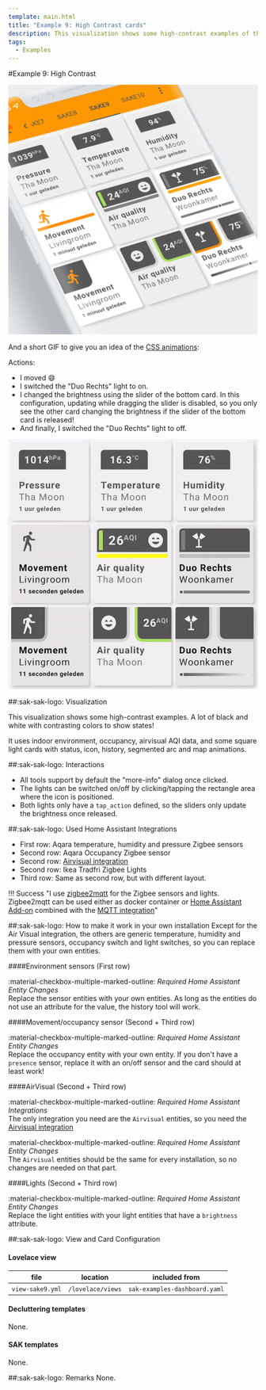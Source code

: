 ```yaml
---
template: main.html
title: "Example 9: High Contrast cards"
description: This visualization shows some high-contrast examples of the Swiss Army Knife custom card. A lot of black and white with contrasting colors to show states!
tags:
  - Examples
---
```


#Example 9: High Contrast

![AmoebeLabs Swiss Army Knife Custom Card Example 9 - Hight Contrast]

And a short GIF to give you an idea of the [CSS animations][css-animations]:

Actions:

- I moved :smile:
- I switched the "Duo Rechts" light to on.
- I changed the brightness using the slider of the bottom card. In this configuration, updating while dragging the slider is disabled, so you only see the other card changing the brightness if the slider of the bottom card is released!
- And finally, I switched the "Duo Rechts" light to off.

![AmoebeLabs Swiss Army Knife Custom Card Example 9 - Hight Contrast Movie]

##:sak-sak-logo: Visualization

This visualization shows some high-contrast examples. A lot of black and white with contrasting colors to show states!

It uses indoor environment, occupancy, airvisual AQI data, and some square light cards with status, icon, history, segmented arc and map animations.

##:sak-sak-logo: Interactions
- All tools support by default the "more-info" dialog once clicked.
- The lights can be switched on/off by clicking/tapping the rectangle area where the icon is positioned.
- Both lights only have a `tap_action` defined, so the sliders only update the brightness once released.

##:sak-sak-logo: Used Home Assistant Integrations
- First row: Aqara temperature, humidity and pressure Zigbee sensors
- Second row: Aqara Occupancy Zigbee sensor
- Second row: [Airvisual integration](https://www.home-assistant.io/integrations/airvisual/)
- Second row: Ikea Tradfri Zigbee Lights
- Third row: Same as second row, but with different layout.

!!! Success "I use [zigbee2mqtt][zigbee2mqtt-url] for the Zigbee sensors and lights. Zigbee2mqtt can be used either as docker container or [Home Assistant Add-on][zigbee2mqtt-addon-url] combined with the [MQTT integration](https://www.home-assistant.io/integrations/mqtt/)"

##:sak-sak-logo: How to make it work in your own installation
Except for the Air Visual integration, the others are generic temperature, humidity and pressure sensors, occupancy switch and light switches, so you can replace them with your own entities.

####Environment sensors (First row)

:material-checkbox-multiple-marked-outline: _Required Home Assistant Entity Changes_<br>
Replace the sensor entities with your own entities. As long as the entities do not use an attribute for the value, the history tool will work. 

####Movement/occupancy sensor (Second + Third row)

:material-checkbox-multiple-marked-outline: _Required Home Assistant Entity Changes_<br>
Replace the occupancy entity with your own entity. If you don't have a `presence` sensor, replace it with an on/off sensor and the card should at least work!

####AirVisual (Second + Third row)

:material-checkbox-multiple-marked-outline: _Required Home Assistant Integrations_<br>
The only integration you need are the `Airvisual` entities, so you need the [Airvisual integration](https://www.home-assistant.io/integrations/airvisual/)

:material-checkbox-multiple-marked-outline: _Required Home Assistant Entity Changes_<br>
The `Airvisual` entities should be the same for every installation, so no changes are needed on that part. 

####Lights (Second + Third row)

:material-checkbox-multiple-marked-outline: _Required Home Assistant Entity Changes_<br>
Replace the light entities with your light entities that have a `brightness` attribute.

##:sak-sak-logo: View and Card Configuration

#### Lovelace view
| file | location | included from |
| ---- | -------- | ------------- |
| `view-sake9.yml` | `/lovelace/views` | `sak-examples-dashboard.yaml`|

#### Decluttering templates
None.

#### SAK templates
None.

##:sak-sak-logo: Remarks
None.

<!-- Image references -->

[AmoebeLabs Swiss Army Knife Custom Card Example 9 - Hight Contrast]: ../assets/screenshots/sak-example-9.png "Swiss Army Knife Example 9 - Hight Contrast"
[AmoebeLabs Swiss Army Knife Custom Card Example 9 - Hight Contrast Movie]: ../assets/screenshots/swiss-army-knife-example-9b-800x800.gif "Swiss Army Knife Example 9 - Hight Contrast Movie"

<!-- Internal references -->
[css-animations]: ../basics/animations/css-animations.md

<!-- External references -->
[zigbee2mqtt-url]: https://www.zigbee2mqtt.io/
[zigbee2mqtt-addon-url]: https://github.com/zigbee2mqtt/hassio-zigbee2mqtt